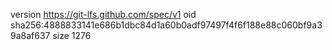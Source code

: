 version https://git-lfs.github.com/spec/v1
oid sha256:4888833141e686b1dbc84d1a60b0adf97497f4f6f188e88c060bf9a39a8af637
size 1276
